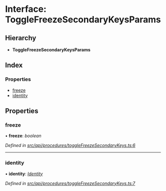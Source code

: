 # Interface: ToggleFreezeSecondaryKeysParams

## Hierarchy

* **ToggleFreezeSecondaryKeysParams**

## Index

### Properties

* [freeze](togglefreezesecondarykeysparams.md#freeze)
* [identity](togglefreezesecondarykeysparams.md#identity)

## Properties

###  freeze

• **freeze**: *boolean*

*Defined in [src/api/procedures/toggleFreezeSecondaryKeys.ts:6](https://github.com/PolymathNetwork/polymesh-sdk/blob/da0f7fd7/src/api/procedures/toggleFreezeSecondaryKeys.ts#L6)*

___

###  identity

• **identity**: *[Identity](../classes/identity.md)*

*Defined in [src/api/procedures/toggleFreezeSecondaryKeys.ts:7](https://github.com/PolymathNetwork/polymesh-sdk/blob/da0f7fd7/src/api/procedures/toggleFreezeSecondaryKeys.ts#L7)*
